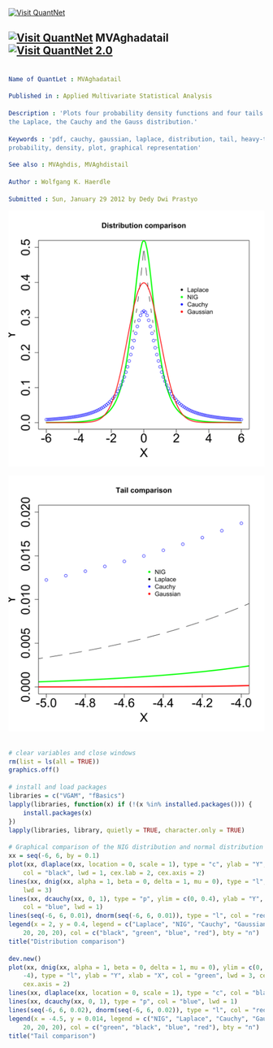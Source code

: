
[<img src="https://github.com/QuantLet/Styleguide-and-Validation-procedure/blob/master/pictures/banner.png" alt="Visit QuantNet">](http://quantlet.de/index.php?p=info)

## [<img src="https://github.com/QuantLet/Styleguide-and-Validation-procedure/blob/master/pictures/qloqo.png" alt="Visit QuantNet">](http://quantlet.de/) **MVAghadatail** [<img src="https://github.com/QuantLet/Styleguide-and-Validation-procedure/blob/master/pictures/QN2.png" width="60" alt="Visit QuantNet 2.0">](http://quantlet.de/d3/ia)

```yaml

Name of QuantLet : MVAghadatail

Published in : Applied Multivariate Statistical Analysis

Description : 'Plots four probability density functions and four tails in comparison of the NIG,
the Laplace, the Cauchy and the Gauss distribution.'

Keywords : 'pdf, cauchy, gaussian, laplace, distribution, tail, heavy-tailed, multivariate,
probability, density, plot, graphical representation'

See also : MVAghdis, MVAghdistail

Author : Wolfgang K. Haerdle

Submitted : Sun, January 29 2012 by Dedy Dwi Prastyo

```

![Picture1](MVAghadatail_1.png)

![Picture2](MVAghadatail_2.png)


```r

# clear variables and close windows
rm(list = ls(all = TRUE))
graphics.off()

# install and load packages
libraries = c("VGAM", "fBasics")
lapply(libraries, function(x) if (!(x %in% installed.packages())) {
    install.packages(x)
})
lapply(libraries, library, quietly = TRUE, character.only = TRUE)

# Graphical comparison of the NIG distribution and normal distribution
xx = seq(-6, 6, by = 0.1)
plot(xx, dlaplace(xx, location = 0, scale = 1), type = "c", ylab = "Y", xlab = "X", 
    col = "black", lwd = 1, cex.lab = 2, cex.axis = 2)
lines(xx, dnig(xx, alpha = 1, beta = 0, delta = 1, mu = 0), type = "l", col = "green", 
    lwd = 3)
lines(xx, dcauchy(xx, 0, 1), type = "p", ylim = c(0, 0.4), ylab = "Y", xlab = "X", 
    col = "blue", lwd = 1)
lines(seq(-6, 6, 0.01), dnorm(seq(-6, 6, 0.01)), type = "l", col = "red", lwd = 2)
legend(x = 2, y = 0.4, legend = c("Laplace", "NIG", "Cauchy", "Gaussian"), pch = c(20, 
    20, 20, 20), col = c("black", "green", "blue", "red"), bty = "n")
title("Distribution comparison")

dev.new()
plot(xx, dnig(xx, alpha = 1, beta = 0, delta = 1, mu = 0), ylim = c(0, 0.02), xlim = c(-5, 
    -4), type = "l", ylab = "Y", xlab = "X", col = "green", lwd = 3, cex.lab = 2, 
    cex.axis = 2)
lines(xx, dlaplace(xx, location = 0, scale = 1), type = "c", col = "black", lwd = 1)
lines(xx, dcauchy(xx, 0, 1), type = "p", col = "blue", lwd = 1)
lines(seq(-6, 6, 0.02), dnorm(seq(-6, 6, 0.02)), type = "l", col = "red", lwd = 3)
legend(x = -4.5, y = 0.014, legend = c("NIG", "Laplace", "Cauchy", "Gaussian"), pch = c(20, 
    20, 20, 20), col = c("green", "black", "blue", "red"), bty = "n")
title("Tail comparison")

```
